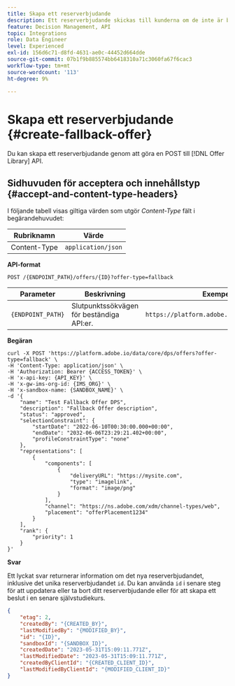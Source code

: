 ```yaml
---
title: Skapa ett reserverbjudande
description: Ett reserverbjudande skickas till kunderna om de inte är berättigade till andra erbjudanden
feature: Decision Management, API
topic: Integrations
role: Data Engineer
level: Experienced
exl-id: 156d6c71-d8fd-4631-ae0c-44452d664dde
source-git-commit: 07b1f9b885574bb6418310a71c3060fa67f6cac3
workflow-type: tm+mt
source-wordcount: '113'
ht-degree: 9%

---
```


# Skapa ett reserverbjudande {#create-fallback-offer}

Du kan skapa ett reserverbjudande genom att göra en POST till [!DNL Offer Library] API.

## Sidhuvuden för acceptera och innehållstyp {#accept-and-content-type-headers}

I följande tabell visas giltiga värden som utgör *Content-Type* fält i begärandehuvudet:

| Rubriknamn | Värde |
| ----------- | ----- |
| Content-Type | `application/json` |

**API-format**

```http
POST /{ENDPOINT_PATH}/offers/{ID}?offer-type=fallback
```

| Parameter | Beskrivning | Exempel |
| --------- | ----------- | ------- |
| `{ENDPOINT_PATH}` | Slutpunktssökvägen för beständiga API:er. | `https://platform.adobe.io/data/core/dps/` |

**Begäran**

```shell
curl -X POST 'https://platform.adobe.io/data/core/dps/offers?offer-type=fallback' \
-H 'Content-Type: application/json' \
-H 'Authorization: Bearer {ACCESS_TOKEN}' \
-H 'x-api-key: {API_KEY}' \
-H 'x-gw-ims-org-id: {IMS_ORG}' \
-H 'x-sandbox-name: {SANDBOX_NAME}' \
-d '{
    "name": "Test Fallback Offer DPS",
    "description": "Fallback Offer description",
    "status": "approved",
    "selectionConstraint": {
        "startDate": "2022-06-10T00:30:00.000+00:00",
        "endDate": "2032-06-06T23:29:21.402+00:00",
        "profileConstraintType": "none"
    },
    "representations": [
        {
            "components": [
                {
                    "deliveryURL": "https://mysite.com",
                    "type": "imagelink",
                    "format": "image/png"
                }
            ],
            "channel": "https://ns.adobe.com/xdm/channel-types/web",
            "placement": "offerPlacement1234"
        }
    ],
    "rank": {
        "priority": 1
    }
}'
```

**Svar**

Ett lyckat svar returnerar information om det nya reserverbjudandet, inklusive det unika reserverbjudandet `id`. Du kan använda `id` i senare steg för att uppdatera eller ta bort ditt reserverbjudande eller för att skapa ett beslut i en senare självstudiekurs.


```json
{
    "etag": 2,
    "createdBy": "{CREATED_BY}",
    "lastModifiedBy": "{MODIFIED_BY}",
    "id": "{ID}",
    "sandboxId": "{SANDBOX_ID}",
    "createdDate": "2023-05-31T15:09:11.771Z",
    "lastModifiedDate": "2023-05-31T15:09:11.771Z",
    "createdByClientId": "{CREATED_CLIENT_ID}",
    "lastModifiedByClientId": "{MODIFIED_CLIENT_ID}"
}
```

